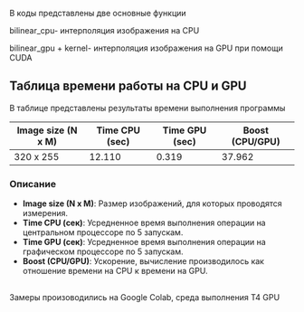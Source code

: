 В коды представлены двe основные функции

bilinear_cpu- интерполяция изображения на CPU

bilinear_gpu + kernel- интерполяция изображения на GPU при помощи CUDA

## Таблица времени работы на CPU и GPU
В таблице представлены результаты времени выполнения программы

| Image size (N x M) | Time CPU (sec)  | Time GPU (sec)  | Boost (CPU/GPU) |
|--------------------|-----------------|-----------------|-----------------|
| 320 x 255          | 12.110          | 0.319           | 37.962          |


### Описание
- **Image size (N x M)**: Размер изображений, для которых проводятся измерения.
- **Time CPU (сек)**: Усредненное время выполнения операции на центральном процессоре по 5 запускам.
- **Time GPU (сек)**: Усредненное время выполнения операции на графическом процессоре по 5 запускам.
- **Boost (CPU/GPU)**: Ускорение, вычисление производилось как отношение времени на CPU к времени на GPU.


##
Замеры произоводились на Google Colab, среда выполнения Т4 GPU
